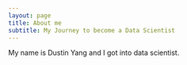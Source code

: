 ```yaml
---
layout: page
title: About me
subtitle: My Journey to become a Data Scientist
---
```


My name is Dustin Yang and I got into data scientist.
